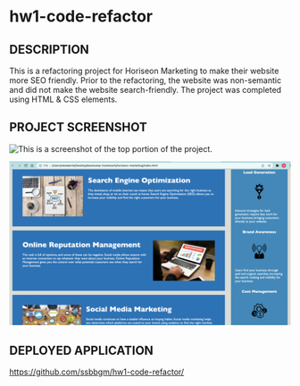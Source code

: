 # hw1-code-refactor

## DESCRIPTION

This is a refactoring project for Horiseon Marketing to make their website more SEO friendly. Prior to the refactoring, the website was non-semantic and did not make the website search-friendly. The project was completed using HTML & CSS elements.

## PROJECT SCREENSHOT
![This is a screenshot of the top portion of the project.](./assets/images/horiseon_webpage_top.png) 

![This is a screenshot of the bottom portion of the project.](./assets/images/horiseon_webpage_bottom.png)

## DEPLOYED APPLICATION

https://github.com/ssbbgm/hw1-code-refactor/